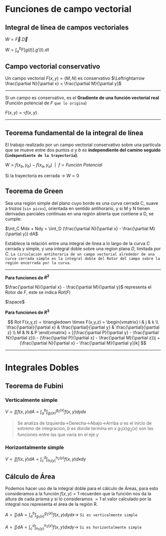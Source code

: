 # Funciones de campo vectorial

## Integral de línea de campos vectoriales

$W = \vec{F}.\vec{D}$

$W = \int_{a}^{b} F[g(t)].g'(t).dt$

## Campo vectorial conservativo

Un campo vectorial $F(x,y)=(M,N)$ es conservativo $\Leftrightarrow \frac{\partial N}{\partial x} = \frac{\partial M}{\partial y}$

<hr>

Si un campo es conservativo, es el **Gradiente de una función vectorial real** (Función potencial de $F$ `que lo origina`)

$F(x,y) = \triangledown f(x,y)$

<hr>

## **Teorema fundamental de la integral de línea**
El trabajo realizado por un campo vectorial conservativo sobre una partícula que se mueve entre dos puntos $a$ y $b$ es **independiente del camino seguido (`independiente de la trayectoria`)**.

$W = f(x_{b}, y_{b}) - f(x_{a}, y_{a}) \ \ | \ \  f = Función \ Potencial$

Si la trayectoria es cerrada $\rightarrow$ $W = 0$


## **Teorema de Green**

Sea una región simple del plano cuyo borde es una curva cerrada C, suave a trozos (`sin picos`), orientada en sentido antihorario, y si M y N tienen derivadas parciales continuas en una región abierta que contiene a D, se cumple:

$\int_C Mdx + Ndy = \iint_D (\frac{\partial N}{\partial x} - \frac{\partial M}{\partial y}) dA$

Establece la relación entre una integral de línea a lo largo de la curva $C$ cerrada y simple, y una integral doble sobre una regíon plana $D$, limitada por $C$. `La circulación antihoraria de un campo vectorial alrededor de una curva cerrada simple es la integral doble del Rotor del campo sobre la región encerrada por la curva.`



<hr>

**Para funciones de $R^{2}$**

$\frac{\partial N}{\partial x} - \frac{\partial M}{\partial y}$ representa el Rotor de $F$, este se indica $Rot(F)$ 

$\space$

**Para funciones de $R^{3}$**

$$
Rot F(x,y,z) = \triangledown \times F(x,y,z) = \begin{vmatrix} i & j & k \\ \frac{\partial}{\partial x} & \frac{\partial}{\partial y} & \frac{\partial}{\partial z} \\ M & N & P  \end{vmatrix} = [(\frac{\partial P}{\partial y} - \frac{\partial N}{\partial z})i - (\frac{\partial P}{\partial x} - \frac{\partial M}{\partial z})j + (\frac{\partial N}{\partial x} - \frac{\partial M}{\partial y})k]
$$


<hr>

# Integrales Dobles

## Teorema de Fubini

### Verticalmente simple
$V = \iint f(x,y)dA = \int_{a}^{b}\int_{g_1(x)}^{g_2(x)}f(x,y)dydx$

>Se analiza de Izquierda->Derecha->Abajo->Arriba
>$a$ es el inicio de extremo de integracion, $b$ es donde termina en $x$
>$g_1(x) g_2(x)$ son las funciones entre las que varia en el eje $y$

### Horizontalmente simple
$V = \iint f(x,y)dA = \int_{c}^{d}\int_{h_1(y)}^{h_2(y)}f(x,y)dxdy$

## Cálculo de Área

Podemos hacer uso de la integral doble para el cálculo de Áreas, para esto consideramos a la
función $f(x,y)=1$ recuerden que la función nos da la altura de cada prisma y si lo
consideramos $=1$ el valor calculado por la integral nos representa el área de la región R.

$A = \iint dA = \int_{a}^{b}\int_{g_1(x)}^{g_2(x)}f(x,y)dydx  \longrightarrow$ `Si es verticalmente simple`

$A = \iint dA = \int_{c}^{d}\int_{h_1(y)}^{h_2(y)}f(x,y)dxdy \longrightarrow$ `Si es horizontalmente simple`




























